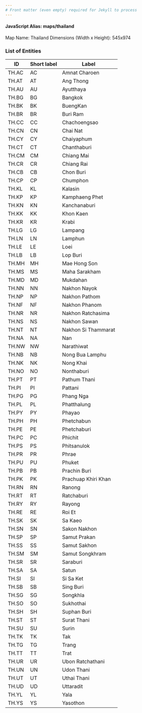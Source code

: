 ```yaml
---
# Front matter (even empty) required for Jekyll to process
---
```


#### JavaScript Alias: maps/thailand

Map Name: Thailand
Dimensions (Width x Height): 545x974

### List of Entities

| ID    | Short label | Label               |
| ----- | ----------- | ------------------- |
| TH.AC | AC          | Amnat Charoen       |
| TH.AT | AT          | Ang Thong           |
| TH.AU | AU          | Ayutthaya           |
| TH.BG | BG          | Bangkok             |
| TH.BK | BK          | BuengKan            |
| TH.BR | BR          | Buri Ram            |
| TH.CC | CC          | Chachoengsao        |
| TH.CN | CN          | Chai Nat            |
| TH.CY | CY          | Chaiyaphum          |
| TH.CT | CT          | Chanthaburi         |
| TH.CM | CM          | Chiang Mai          |
| TH.CR | CR          | Chiang Rai          |
| TH.CB | CB          | Chon Buri           |
| TH.CP | CP          | Chumphon            |
| TH.KL | KL          | Kalasin             |
| TH.KP | KP          | Kamphaeng Phet      |
| TH.KN | KN          | Kanchanaburi        |
| TH.KK | KK          | Khon Kaen           |
| TH.KR | KR          | Krabi               |
| TH.LG | LG          | Lampang             |
| TH.LN | LN          | Lamphun             |
| TH.LE | LE          | Loei                |
| TH.LB | LB          | Lop Buri            |
| TH.MH | MH          | Mae Hong Son        |
| TH.MS | MS          | Maha Sarakham       |
| TH.MD | MD          | Mukdahan            |
| TH.NN | NN          | Nakhon Nayok        |
| TH.NP | NP          | Nakhon Pathom       |
| TH.NF | NF          | Nakhon Phanom       |
| TH.NR | NR          | Nakhon Ratchasima   |
| TH.NS | NS          | Nakhon Sawan        |
| TH.NT | NT          | Nakhon Si Thammarat |
| TH.NA | NA          | Nan                 |
| TH.NW | NW          | Narathiwat          |
| TH.NB | NB          | Nong Bua Lamphu     |
| TH.NK | NK          | Nong Khai           |
| TH.NO | NO          | Nonthaburi          |
| TH.PT | PT          | Pathum Thani        |
| TH.PI | PI          | Pattani             |
| TH.PG | PG          | Phang Nga           |
| TH.PL | PL          | Phatthalung         |
| TH.PY | PY          | Phayao              |
| TH.PH | PH          | Phetchabun          |
| TH.PE | PE          | Phetchaburi         |
| TH.PC | PC          | Phichit             |
| TH.PS | PS          | Phitsanulok         |
| TH.PR | PR          | Phrae               |
| TH.PU | PU          | Phuket              |
| TH.PB | PB          | Prachin Buri        |
| TH.PK | PK          | Prachuap Khiri Khan |
| TH.RN | RN          | Ranong              |
| TH.RT | RT          | Ratchaburi          |
| TH.RY | RY          | Rayong              |
| TH.RE | RE          | Roi Et              |
| TH.SK | SK          | Sa Kaeo             |
| TH.SN | SN          | Sakon Nakhon        |
| TH.SP | SP          | Samut Prakan        |
| TH.SS | SS          | Samut Sakhon        |
| TH.SM | SM          | Samut Songkhram     |
| TH.SR | SR          | Saraburi            |
| TH.SA | SA          | Satun               |
| TH.SI | SI          | Si Sa Ket           |
| TH.SB | SB          | Sing Buri           |
| TH.SG | SG          | Songkhla            |
| TH.SO | SO          | Sukhothai           |
| TH.SH | SH          | Suphan Buri         |
| TH.ST | ST          | Surat Thani         |
| TH.SU | SU          | Surin               |
| TH.TK | TK          | Tak                 |
| TH.TG | TG          | Trang               |
| TH.TT | TT          | Trat                |
| TH.UR | UR          | Ubon Ratchathani    |
| TH.UN | UN          | Udon Thani          |
| TH.UT | UT          | Uthai Thani         |
| TH.UD | UD          | Uttaradit           |
| TH.YL | YL          | Yala                |
| TH.YS | YS          | Yasothon            |
